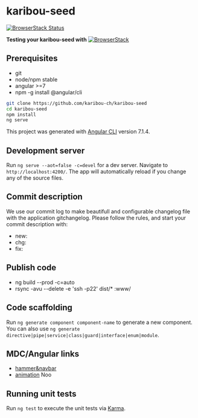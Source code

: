 # karibou-seed
[![BrowserStack Status](https://www.browserstack.com/automate/badge.svg?badge_key==)](https://www.browserstack.com/automate/public-build/)

**Testing your karibou-seed with**
[![BrowserStack](https://user-images.githubusercontent.com/1422935/51529667-72d45d00-1e39-11e9-96b0-78bf6906aa4b.png)](https://browserStack.com)


## Prerequisites
* git
* node/npm stable
* angular >=7
* npm -g install @angular/cli

```bash
git clone https://github.com/karibou-ch/karibou-seed
cd karibou-seed
npm install
ng serve 
```

This project was generated with [Angular CLI](https://github.com/angular/angular-cli) version 7.1.4.

## Development server

Run `ng serve --aot=false -c=devel` for a dev server. Navigate to `http://localhost:4200/`. The app will automatically reload if you change any of the source files.

## Commit description
We use our commit log to make beautifull and configurable changelog file with the application gitchangelog.
Please follow the rules, and start your commit description with:
* new: 
* chg:
* fix:

## Publish code
* ng build --prod  -c=auto
* rsync -avu --delete -e 'ssh -p22' dist/* <server>:www/<directory>

## Code scaffolding

Run `ng generate component component-name` to generate a new component. You can also use `ng generate directive|pipe|service|class|guard|interface|enum|module`.

## MDC/Angular links
* [hammer&navbar](https://github.com/trimox/angular-mdc-web/issues/156) 
* [animation](https://material.angular.io/guide/getting-started#step-2-animations) Noo
## Running unit tests

Run `ng test` to execute the unit tests via [Karma](https://karma-runner.github.io).
